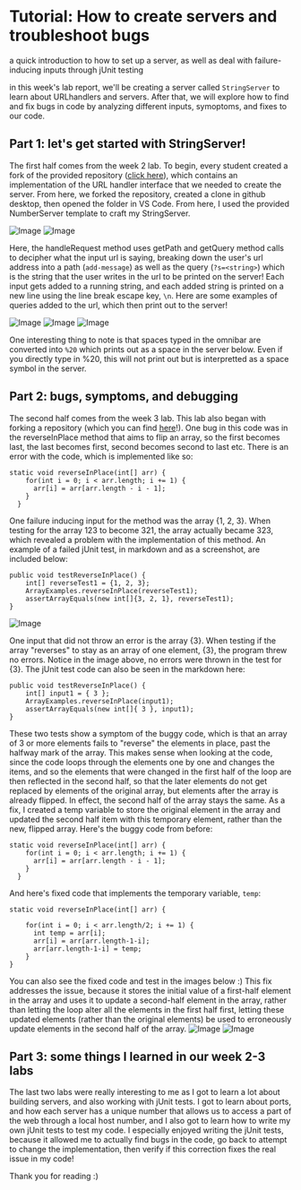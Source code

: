 # Tutorial: How to create servers and troubleshoot bugs
a quick introduction to how to set up a server, as well as deal with failure-inducing inputs through jUnit testing

in this week's lab report, we'll be creating a server called `StringServer` to learn about URLhandlers and servers. After that, we will explore how to find and fix bugs in code by analyzing different inputs, symoptoms, and fixes to our code.

## Part 1: let's get started with StringServer!
The first half comes from the week 2 lab. To begin, every student created a fork of the provided repository ([click here](https://github.com/ucsd-cse15l-f22/wavelet)), which contains an implementation of the URL handler interface that we needed to create the server. From here, we forked the repository, created a clone in github desktop, then opened the folder in VS Code. From here, I used the provided NumberServer template to craft my StringServer.

![Image](/w2/w2-1stringserver.png)
![Image](/w2/w2-2stringserver2.png)

Here, the handleRequest method uses getPath and getQuery method calls to decipher what the input url is saying, breaking down the user's url address into a path (`add-message`) as well as the query (`?s=<string>`) which is the string that the user writes in the url to be printed on the server! Each input gets added to a running string, and each added string is printed on a new line using the line break escape key, `\n`. Here are some examples of queries added to the url, which then print out to the server!

![Image](/w2/w2-4addmessage.png)
![Image](/w2/w2-5spaces.png)
![Image](/w2/w5-6manymessage.png)

One interesting thing to note is that spaces typed in the omnibar are converted into `%20` which prints out as a space in the server below. Even if you directly type in %20, this will not print out but is interpretted as a space symbol in the server.


## Part 2: bugs, symptoms, and debugging
The second half comes from the week 3 lab. This lab also began with forking a repository (which you can find [here](https://github.com/ucsd-cse15l-w23/lab3)!). One bug in this code was in the reverseInPlace method that aims to flip an array, so the first becomes last, the last becomes first, second becomes second to last etc. There is an error with the code, which is implemented like so:

```
static void reverseInPlace(int[] arr) {
    for(int i = 0; i < arr.length; i += 1) {
      arr[i] = arr[arr.length - i - 1];
    }
  }
```

One failure inducing input for the method was the array {1, 2, 3}. When testing for the array 123 to become 321, the array actually became 323, which revealed a problem with the implementation of this method. An example of a failed jUnit test, in markdown and as a screenshot, are included below:

```
public void testReverseInPlace() {
    int[] reverseTest1 = {1, 2, 3};
    ArrayExamples.reverseInPlace(reverseTest1);
    assertArrayEquals(new int[]{3, 2, 1}, reverseTest1);
}
```
![Image](/w2/w2-9testerror.png)

One input that did not throw an error is the array {3}. When testing if the array "reverses" to stay as an array of one element, {3}, the program threw no errors. Notice in the image above, no errors were thrown in the test for {3}. The jUnit test code can also be seen in the markdown here:

```
public void testReverseInPlace() {
    int[] input1 = { 3 };
    ArrayExamples.reverseInPlace(input1);
    assertArrayEquals(new int[]{ 3 }, input1);
}
```

These two tests show a symptom of the buggy code, which is that an array of 3 or more elements fails to "reverse" the elements in place, past the halfway mark of the array. This makes sense when looking at the code, since the code loops through the elements one by one and changes the items, and so the elements that were changed in the first half of the loop are then reflected in the second half, so that the later elements do not get replaced by elements of the original array, but elements after the array is already flipped. In effect, the second half of the array stays the same. As a fix, I created a temp variable to store the original element in the array and updated the second half item with this temporary element, rather than the new, flipped array. Here's the buggy code from before:
```
static void reverseInPlace(int[] arr) {
    for(int i = 0; i < arr.length; i += 1) {
      arr[i] = arr[arr.length - i - 1];
    }
  }
```

And here's fixed code that implements the temporary variable, `temp`:
```
static void reverseInPlace(int[] arr) {
    
    for(int i = 0; i < arr.length/2; i += 1) {
      int temp = arr[i];
      arr[i] = arr[arr.length-1-i];
      arr[arr.length-1-i] = temp;
    }
}
```

You can also see the fixed code and test in the images below :) This fix addresses the issue, because it stores the initial value of a first-half element in the array and uses it to update a second-half element in the array, rather than letting the loop alter all the elements in the first half first, letting these updated elements (rather than the original elements) be used to erroneously update elements in the second half of the array.
![Image](w2/w2-correction.png)
![Image](w2/w2-correction2.png)


## Part 3: some things I learned in our week 2-3 labs

The last two labs were really interesting to me as I got to learn a lot about building servers, and also working with jUnit tests. I got to learn about ports, and how each server has a unique number that allows us to access a part of the web through a local host number, and I also got to learn how to write my own jUnit tests to test my code. I especially enjoyed writing the jUnit tests, because it allowed me to actually find bugs in the code, go back to attempt to change the implementation, then verify if this correction fixes the real issue in my code!

Thank you for reading :)
